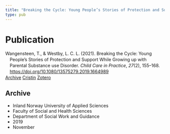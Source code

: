 ```yaml
---
title: "Breaking the Cycle: Young People’s Stories of Protection and Support While Growing up with Parental Substance use Disorder"
type: pub
---
```

<h1>Publication</h1>
<article id="csl-bib-container-MKWC9E4N" class="csl-bib-container">
  <div class="csl-bib-body" style="line-height: 1.35; padding-left: 1em; text-indent:-1em;">
  <div class="csl-entry">Wangensteen, T., &amp; Westby, L. C. L. (2021). Breaking the Cycle: Young People&#x2019;s Stories of Protection and Support While Growing up with Parental Substance use Disorder. <i>Child Care in Practice</i>, <i>27</i>(2), 155&#x2013;168. <a href="https://doi.org/10.1080/13575279.2019.1664989">https://doi.org/10.1080/13575279.2019.1664989</a></div>
</div>
  <div class="csl-bib-buttons">
    <a href="#taxonomy-article-MKWC9E4N" class="csl-bib-button">Archive</a>
    <a href="https://app.cristin.no/results/show.jsf?id=1747266" alt="Cristin URL" class="csl-bib-button">Cristin</a>
    <a href="http://zotero.org/groups/5022929/items/MKWC9E4N" alt="Zotero URL" class="csl-bib-button">Zotero</a>
  </div>
  <div id="csl-bib-meta-container-MKWC9E4N"></div>
</article>
<div id="csl-bib-meta-MKWC9E4N" class="csl-bib-meta">
  <article id="taxonomy-article-MKWC9E4N" class="taxonomy-article">
    <h1>Archive</h1>
    <ul>
      <li>Inland Norway University of Applied Sciences</li>
      <li>Faculty of Social and Health Sciences</li>
      <li>Department of Social Work and Guidance</li>
      <li>2019</li>
      <li>November</li>
    </ul>
  </article>
</div>
